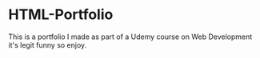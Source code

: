 # HTML-Portfolio
This is a portfolio I made as part of a Udemy course on Web Development it's legit funny so enjoy.
